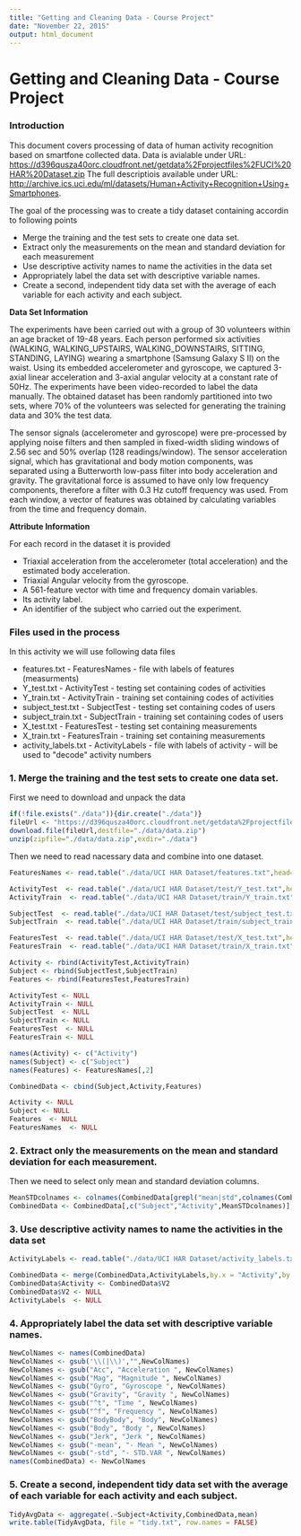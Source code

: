 ```yaml
---
title: "Getting and Cleaning Data - Course Project"
date: "November 22, 2015"
output: html_document
---
```


# Getting and Cleaning Data - Course Project

### Introduction

This document covers processing of data of human activity recognition based on smartfone collected data. Data is avialable under URL:
https://d396qusza40orc.cloudfront.net/getdata%2Fprojectfiles%2FUCI%20HAR%20Dataset.zip  The full descriptiois available under URL:   http://archive.ics.uci.edu/ml/datasets/Human+Activity+Recognition+Using+Smartphones.

The goal of the processing was to create a tidy dataset containing accordin to following points
- Merge the training and the test sets to create one data set.  
- Extract only the measurements on the mean and standard deviation for each measurement  
- Use descriptive activity names to name the activities in the data set  
- Appropriately label the data set with descriptive variable names.  
- Create a second, independent tidy data set with the average of each variable for each activity and each subject.  

**Data Set Information**

The experiments have been carried out with a group of 30 volunteers within an age bracket of 19-48 years. Each person performed six activities (WALKING, WALKING_UPSTAIRS, WALKING_DOWNSTAIRS, SITTING, STANDING, LAYING) wearing a smartphone (Samsung Galaxy S II) on the waist. Using its embedded accelerometer and gyroscope, we captured 3-axial linear acceleration and 3-axial angular velocity at a constant rate of 50Hz. The experiments have been video-recorded to label the data manually. The obtained dataset has been randomly partitioned into two sets, where 70% of the volunteers was selected for generating the training data and 30% the test data. 

The sensor signals (accelerometer and gyroscope) were pre-processed by applying noise filters and then sampled in fixed-width sliding windows of 2.56 sec and 50% overlap (128 readings/window). The sensor acceleration signal, which has gravitational and body motion components, was separated using a Butterworth low-pass filter into body acceleration and gravity. The gravitational force is assumed to have only low frequency components, therefore a filter with 0.3 Hz cutoff frequency was used. From each window, a vector of features was obtained by calculating variables from the time and frequency domain.

**Attribute Information**

For each record in the dataset it is provided
- Triaxial acceleration from the accelerometer (total acceleration) and the estimated body acceleration.     
- Triaxial Angular velocity from the gyroscope.   
- A 561-feature vector with time and frequency domain variables.   
- Its activity label.   
- An identifier of the subject who carried out the experiment.  

### Files used in the process

In this activity we will use following data files
- features.txt - FeaturesNames - file with labels of features (measurments)    
- Y_test.txt - ActivityTest - testing set containing codes of activities  
- Y_train.txt - ActivityTrain - training set containing codes of activities  
- subject_test.txt - SubjectTest - testing set containing codes of users   
- subject_train.txt - SubjectTrain - training set containing codes of users  
- X_test.txt - FeaturesTest - testing set containing measurements   
- X_train.txt - FeaturesTrain - training set containing measurements   
- activity_labels.txt - ActivityLabels - file with labels of activity - will be used to "decode" activity numbers

### 1. Merge the training and the test sets to create one data set.

First we need to download and unpack the data


```r
if(!file.exists("./data")){dir.create("./data")}
fileUrl <- "https://d396qusza40orc.cloudfront.net/getdata%2Fprojectfiles%2FUCI%20HAR%20Dataset.zip"
download.file(fileUrl,destfile="./data/data.zip")
unzip(zipfile="./data/data.zip",exdir="./data")
```

Then we need to read nacessary data and combine into one dataset.


```r
FeaturesNames <- read.table("./data/UCI HAR Dataset/features.txt",head=FALSE)

ActivityTest  <- read.table("./data/UCI HAR Dataset/test/Y_test.txt",header = FALSE)
ActivityTrain  <- read.table("./data/UCI HAR Dataset/train/Y_train.txt",header = FALSE)

SubjectTest  <- read.table("./data/UCI HAR Dataset/test/subject_test.txt",header = FALSE)
SubjectTrain  <- read.table("./data/UCI HAR Dataset/train/subject_train.txt",header = FALSE)

FeaturesTest  <- read.table("./data/UCI HAR Dataset/test/X_test.txt",header = FALSE)
FeaturesTrain  <- read.table("./data/UCI HAR Dataset/train/X_train.txt",header = FALSE)

Activity <- rbind(ActivityTest,ActivityTrain)
Subject <- rbind(SubjectTest,SubjectTrain)
Features <- rbind(FeaturesTest,FeaturesTrain)

ActivityTest <- NULL
ActivityTrain <- NULL
SubjectTest  <- NULL
SubjectTrain <- NULL
FeaturesTest  <- NULL
FeaturesTrain <- NULL

names(Activity) <- c("Activity")
names(Subject) <- c("Subject")
names(Features) <- FeaturesNames[,2]

CombinedData <- cbind(Subject,Activity,Features)

Activity <- NULL
Subject <- NULL
Features  <- NULL
FeaturesNames  <- NULL
```

### 2. Extract only the measurements on the mean and standard deviation for each measurement.

Then we need to select only mean and standard deviation columns. 


```r
MeanSTDcolnames <- colnames(CombinedData[grepl("mean|std",colnames(CombinedData))])
CombinedData <- CombinedData[,c("Subject","Activity",MeanSTDcolnames)]
```

### 3. Use descriptive activity names to name the activities in the data set


```r
ActivityLabels <- read.table("./data/UCI HAR Dataset/activity_labels.txt",header = FALSE)

CombinedData <- merge(CombinedData,ActivityLabels,by.x = "Activity",by.y = "V1")
CombinedData$Activity <- CombinedData$V2
CombinedData$V2 <- NULL
ActivityLabels  <- NULL
```

### 4. Appropriately label the data set with descriptive variable names.


```r
NewColNames <- names(CombinedData)
NewColNames <- gsub('\\(|\\)',"",NewColNames)
NewColNames <- gsub("Acc", "Acceleration ", NewColNames)
NewColNames <- gsub("Mag", "Magnitude ", NewColNames)
NewColNames <- gsub("Gyro", "Gyroscope ", NewColNames)
NewColNames <- gsub("Gravity", "Gravity ", NewColNames)
NewColNames <- gsub("^t", "Time ", NewColNames)
NewColNames <- gsub("^f", "Frequency ", NewColNames)
NewColNames <- gsub("BodyBody", "Body", NewColNames)
NewColNames <- gsub("Body", "Body ", NewColNames)
NewColNames <- gsub("Jerk", "Jerk ", NewColNames)
NewColNames <- gsub("-mean", "- Mean ", NewColNames)
NewColNames <- gsub("-std", "- STD.VAR ", NewColNames)
names(CombinedData) <- NewColNames
```

### 5. Create a second, independent tidy data set with the average of each variable for each activity and each subject.


```r
TidyAvgData <- aggregate(.~Subject+Activity,CombinedData,mean)
write.table(TidyAvgData, file = "tidy.txt", row.names = FALSE)
```

